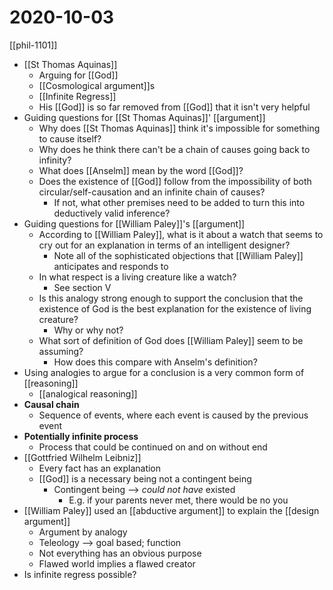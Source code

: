 # 2020-10-03

[[phil-1101]]

- [[St Thomas Aquinas]]
  - Arguing for [[God]]
  - [[Cosmological argument]]s
  - [[Infinite Regress]]
  - His [[God]] is so far removed from [[God]] that it isn't very helpful
- Guiding questions for [[St Thomas Aquinas]]' [[argument]]
  - Why does [[St Thomas Aquinas]] think it's impossible for something to cause itself?
  - Why does he think there can't be a chain of causes going back to infinity?
  - What does [[Anselm]] mean by the word [[God]]?
  - Does the existence of [[God]] follow from the impossibility of both circular/self-causation and an infinite chain of causes?
    - If not, what other premises need to be added to turn this into deductively valid inference?
- Guiding questions for [[William Paley]]'s [[argument]]
  - According to [[William Paley]], what is it about a watch that seems to cry out for an explanation in terms of an intelligent designer?
    - Note all of the sophisticated objections that [[William Paley]] anticipates and responds to
  - In what respect is a living creature like a watch?
    - See section V
  - Is this analogy strong enough to support the conclusion that the existence of God is the best explanation for the existence of living creature?
    - Why or why not?
  - What sort of definition of God does [[William Paley]] seem to be assuming?
    - How does this compare with Anselm's definition?
- Using analogies to argue for a conclusion is a very common form of [[reasoning]]
  - [[analogical reasoning]]
- **Causal chain**
  - Sequence of events, where each event is caused by the previous event
- **Potentially infinite process**
  - Process that could be continued on and on without end
- [[Gottfried Wilhelm Leibniz]]
  - Every fact has an explanation
  - [[God]] is a necessary being not a contingent being
    - Contingent being --> _could not have_ existed
      - E.g. if your parents never met, there would be no you
- [[William Paley]] used an [[abductive argument]] to explain the [[design argument]]
  - Argument by analogy
  - Teleology --> goal based; function
  - Not everything has an obvious purpose
  - Flawed world implies a flawed creator
- Is infinite regress possible?

